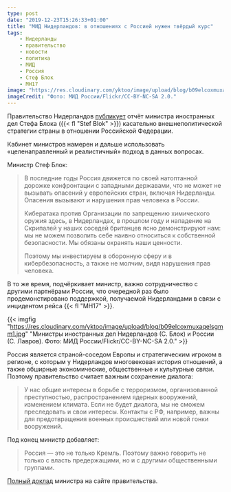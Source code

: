 ```yaml
---
type: post
date: "2019-12-23T15:26:33+01:00"
title: "МИД Нидерландов: в отношениях с Россией нужен твёрдый курс"
tags:
    - Нидерланды
    - правительство
    - новости
    - политика
    - МИД
    - Россия
    - Стеф Блок
    - MH17
image: "https://res.cloudinary.com/yktoo/image/upload/blog/b09elcoxmuxaqelsgmm1.jpg"
imageCredit: "Фото: МИД России/Flickr/CC-BY-NC-SA 2.0."
---
```


Правительство Нидерландов [публикует](https://www.rijksoverheid.nl/actueel/nieuws/2019/12/23/nederland-koersvast-richting-rusland) отчёт министра иностранных дел Стефа Блока ({{< fl "Stef Blok" >}}) касательно внешнеполитической стратегии страны в отношении Российской Федерации.

Кабинет министров намерен и дальше использовать «целенаправленный и реалистичный» подход в данных вопросах.

<!--more-->

Министр Стеф Блок:

> В последние годы Россия движется по своей натоптанной дорожке конфронтации с западными державами, что не может не вызывать опасений у европейских стран, включая Нидерланды. Опасения вызывают и нарушения прав человека в России.
>
> Кибератака против Организации по запрещению химического оружия здесь, в Нидерландах, в прошлом году и нападение на Скрипалей у наших соседей британцев ясно демонстрируют нам: мы не можем позволить себе наивно относиться к собственной безопасности. Мы обязаны охранять наши ценности.
>
> Поэтому мы инвестируем в оборонную сферу и в кибербезопасность, а также не молчим, видя нарушения прав человека.

В то же время, подчёркивает министр, важно сотрудничество с другими партнёрами России, что очередной раз было продемонстировано поддержкой, получаемой Нидерландами в связи с инцидентом рейса {{< fl "MH17" >}}.

{{< imgfig "https://res.cloudinary.com/yktoo/image/upload/blog/b09elcoxmuxaqelsgmm1.jpg" "Министры иностранных дел Нидерландов (С. Блок) и России (С. Лавров). Фото: МИД России/Flickr/CC-BY-NC-SA 2.0." >}}

Россия является страной-соседом Европы и стратегическим игроком в регионе, с которым у Нидерландов многовековая история отношений, а также обширные экономические, общественные и культурные связи. Поэтому правительство считает важным сохранение диалога:

> У нас общие интересы в борьбе с терроризмом, организованной преступностью, распространением ядерных вооружений, изменением климата. Если не будет диалога, мы не сможем преследовать и свои интересы. Контакты с РФ, например, важны для предотвращения военных происшествий или новой гонки вооружений.

Под конец министр добавляет:

> Россия — это не только Кремль. Поэтому важно говорить не только с власть предержащими, но и с другими общественными группами.

[Полный доклад](https://www.rijksoverheid.nl/ministeries/ministerie-van-buitenlandse-zaken/documenten/kamerstukken/2019/12/23/ruslandstrategie) министра на сайте правительства.
